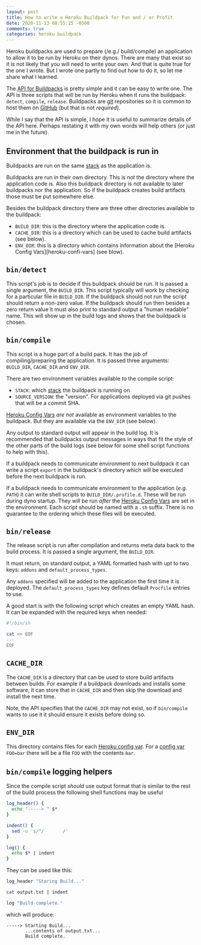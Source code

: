 ```yaml
---
layout: post
title: How to write a Heroku Buildpack for Fun and / or Profit
date: 2020-11-13 08:55:15 -0500
comments: true
categories: heroku buildpack
---
```


Heroku buildpacks are used to prepare (/e.g./ build/compile) an application to allow it to be run by Heroku on their dynos. There are many that exist so it is not likely that you will need to write your own. And that is quite true for the one I wrote. But I wrote one partly to find out how to do it, so let me share what I learned.

The [API for Buildpacks][heroku-buildpack-api] is pretty simple and it can be easy to write one. The API is three scripts that will be run by Heroku when it runs the buildpack: `detect`, `compile`, `release`. Buildpacks are [git][git] repositories so it is common to host them on [GitHub][github] (but that is not *required*).

While I say that the API is simple, I hope it is useful to summarize details of the API here. Perhaps restating it with my own words will help others (or just me in the future).

## Environment that the buildpack is run in

Buildpacks are run on the same [stack][heroku-stack] as the application is.

Buildpacks are run in their own directory. This is *not* the directory where the application code is. Also this buildpack directory is not available to later buildpacks nor the application. So if the buildpack creates build artifacts those must be put somewhere else.

Besides the buildpack directory there are three other directories available to the buildpack: 

* `BUILD_DIR`: this is the directory where the application code is.
* `CACHE_DIR`: this is a directory which can be used to cache build artifacts (see below).
* `ENV_DIR`: this is a directory which contains information about the [Heroku Config Vars][heroku-confi-vars] (see blow).

## `bin/detect`

This script's job is to decide if this buildpack should be run. It is passed a single argument, the `BUILD_DIR`. This script typically will work by checking for a particular file in `BUILD_DIR`. If the buildpack should not run the script should return a non-zero value. If the buildpack should run then besides a zero return value it must also print to standard output a "human readable" name. This will show up in the build logs and shows that the buildpack is chosen.

## `bin/compile`

This script is a huge part of a build pack. It has the job of compiling/preparing the application. It is passed three arguments: `BUILD_DIR`, `CACHE_DIR` and `ENV_DIR`.

There are two environment variables available to the compile script:

* `STACK`: which [stack][heroku-stack] the buildpack is running on
* `SOURCE_VERSION`: the "version". For applications deployed via git pushes that will be a commit SHA.

[Heroku Config Vars][heroku-config-vars] *are not* available as environment variables to the buildpack. But they are available via the `ENV_DIR` (see below). 

Any output to standard output will appear in the build log. It is recommended that buildpacks output messages in ways that fit the style of the other parts of the build logs (see below for some shell script functions to help with this).

If a buildpack needs to communicate environment to next buildpack it can write a script `export` in the buildpack's directory which will be executed before the next buildpack is run.

If a buildpack needs to communicate environment to the application (*e.g.* `PATH`) it can write shell scripts to `BUILD_DIR/.profile.d`. These will be run during dyno startup. They will be run *after* the [Heroku Config Vars][heroku-config-vars] are set in the environment. Each script should be named with a `.sh` suffix. There is no guarantee to the ordering which these files will be executed.

## `bin/release`

The release script is run after compilation and returns meta data back to the build process. It is passed a single argument, the `BUILD_DIR`.

It must return, on standard output, a YAML formatted hash with upt to two keys: `addons` and `default_process_types`.

Any `addons` specified will be added to the application the first time it is deployed. The `default_process_types` key defines default `Procfile` entries to use.

A good start is with the following script which creates an empty YAML hash. It can be expanded with the required keys when needed: 

```sh
#!/bin/sh

cat << EOF
---
EOF
```

## `CACHE_DIR`

The `CACHE_DIR` is a directory that can be used to store build artifacts between builds. For example if a buildpack downloads and installs some software, it can store that in `CACHE_DIR` and then skip the download and install the next time.

Note, the API specifies that the `CACHE_DIR` may not exist, so if `bin/compile` wants to use it it should ensure it exists before doing so.

## `ENV_DIR`

This directory contains files for each [Heroku config var][heroku-config-vars]. For a [config var][heroku-config-vars] `FOO=bar` there will be a file `FOO` with the contents `bar`.

## `bin/compile` logging helpers

Since the compile script *should* use output format that is similar to the rest of the build process the following shell functions may be useful

```sh
log_header() {
  echo "-----> " $*
}

indent() {
  sed -u 's/^/       /'
}

log() {
  echo $* | indent
}
```

They can be used like this:

```sh
log_header "Staring Build..."

cat output.txt | indent

log "Build complete."
```

which will produce:

```
-----> Starting Build...
       ...contents of output.txt...
       Build complete.
```


[git]: https://git-scm.com
[github]: https://www.github.com
[heroku-buildpack-api]: https://devcenter.heroku.com/articles/buildpack-api
[heroku-config-vars]: https://devcenter.heroku.com/articles/config-vars
[heroku-stack]: https://devcenter.heroku.com/articles/stack
